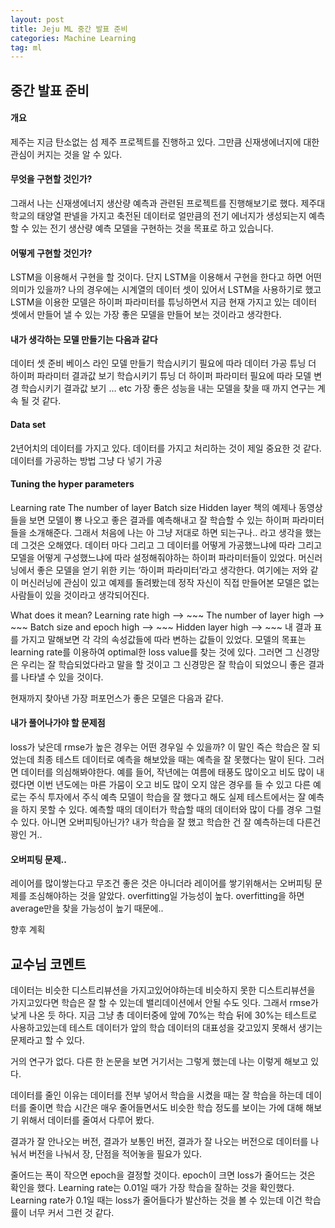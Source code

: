 ```yaml
---
layout: post
title: Jeju ML 중간 발표 준비
categories: Machine Learning
tag: ml
---
```


## 중간 발표 준비

#### 개요
제주는 지금 탄소없는 섬 제주 프로젝트를 진행하고 있다.
그만큼 신재생에너지에 대한 관심이 커지는 것을 알 수 있다.

#### 무엇을 구현할 것인가?
그래서 나는 신재생에너지 생산량 예측과 관련된 프로젝트를 진행해보기로 했다.
제주대학교의 태양열 판넬을 가지고 축전된 데이터로 얼만큼의 전기 에너지가 생성되는지 예측할 수 있는 전기 생산량 예측 모델을 구현하는 것을 목표로 하고 있습니다.

#### 어떻게 구현할 것인가?
LSTM을 이용해서 구현을 할 것이다.
단지 LSTM을 이용해서 구현을 한다고 하면 어떤의미가 있을까?
나의 경우에는 시계열의 데이터 셋이 있어서 LSTM을 사용하기로 했고
LSTM을 이용한 모델은 하이퍼 파라미터를 튜닝하면서 지금 현재 가지고 있는 데이터 셋에서 만들어 낼 수 있는 가장 좋은 모델을 만들어 보는 것이라고 생각한다.

#### 내가 생각하는 모델 만들기는 다음과 같다
데이터 셋 준비
베이스 라인 모델 만들기
학습시키기
필요에 따라 데이터 가공
튜닝 더 하이퍼 파라미터
결과값 보기
학습시키기
튜닝 더 하이퍼 파라미터
필요에 따라 모델 변경
학습시키기
결과값 보기 … etc 가장 좋은 성능을 내는 모델을 찾을 때 까지 연구는 계속 될 것 같다.

#### Data set
2년어치의 데이터를 가지고 있다.
데이터를 가지고 처리하는 것이 제일 중요한 것 같다.
데이터를 가공하는 방법
그냥 다 넣기
가공

#### Tuning the hyper parameters
Learning rate
The number of layer
Batch size
Hidden layer
책의 예제나 동영상들을 보면 모델이 뿅 나오고 좋은 결과를 예측해내고 잘 학습할 수 있는 하이퍼 파라미터들을 소개해준다. 그래서 처음에 나는 아 그냥 저대로 하면 되는구나.. 라고 생각을 했는데
그것은 오해였다.
데이터 마다 그리고 그 데이터를 어떻게 가공했느냐에 따라 그리고 모델을 어떻게 구성했느냐에 따라 설정해줘야하는 하이퍼 파라미터들이 있었다.
머신러닝에서 좋은 모델을 얻기 위한 키는 ‘하이퍼 파라미터’라고 생각한다.
여기에는 저와 같이 머신러닝에 관심이 있고 예제를 돌려봤는데 정작 자신이 직접 만들어본 모델은 없는 사람들이 있을 것이라고 생각되어진다.

What does it mean?
Learning rate high —> ~~~
The number of layer high —> ~~~
Batch size and epoch high —> ~~~
Hidden layer high —> ~~~
내 결과 표를 가지고 말해보면 각 각의 속성값들에 따라 변하는 값들이 있었다.
모델의 목표는 learning rate를 이용하여 optimal한 loss value를 찾는 것에 있다.
그러면 그 신경망은 우리는 잘 학습되었다라고 말을 할 것이고
그 신경망은 잘 학습이 되었으니 좋은 결과를 나타낼 수 있을 것이다.

현재까지 찾아낸 가장 퍼포먼스가 좋은 모델은 다음과 같다.


#### 내가 풀어나가야 할 문제점
loss가 낮은데 rmse가 높은 경우는 어떤 경우일 수 있을까?
이 말인 즉슨 학습은 잘 되었는데 최종 테스트 데이터로 예측을 해보았을 때는 예측을 잘 못했다는 말이 된다. 그러면 데이터를 의심해봐야한다. 예를 들어, 작년에는 여름에 태풍도 많이오고 비도 많이 내렸다면 이번 년도에는 마른 가뭄이 오고 비도 많이 오지 않은 경우를 들 수 있고 다른 예로는 주식 투자에서 주식 예측 모델이 학습을 잘 했다고 해도 실제 테스트에서는 잘 예측을 하지 못할 수 있다. 예측할 때의 데이터가 학습할 때의 데이터와 많이 다를 경우 그럴 수 있다.
아니면 오버피팅아닌가? 내가 학습을 잘 했고 학습한 건 잘 예측하는데 다른건 꽝인 거..

#### 오버피팅 문제..
레이어를 많이쌓는다고 무조건 좋은 것은 아니더라
레이어를 쌓기위해서는 오버피팅 문제를 조심해야하는 것을 알았다.
overfitting일 가능성이 높다.
overfitting을 하면 average만을 찾을 가능성이 높기 때문에..


향후 계획

## 교수님 코멘트

데이터는 비슷한 디스트리뷰션을 가지고있어야하는데
비슷하지 못한 디스트리뷰션을 가지고있다면 학습은 잘 할 수 있는데 밸리데이션에서 안될 수도 잇다.
그래서 rmse가 낮게 나온 듯 하다.
지금 그냥 총 데이터중에 앞에 70%는 학습 뒤에 30%는 테스트로 사용하고있는데 테스트 데이터가 앞의 학습 데이터의 대표성을 갖고있지 못해서 생기는 문제라고 할 수 있다.

거의 연구가 없다.
다른 한 논문을 보면 거기서는 그렇게 했는데
나는 이렇게 해보고 있다.

데이터를 줄인 이유는 데이터를 전부 넣어서 학습을 시켰을 때는 잘 학습을 하는데
데이터를 줄이면 학습 시간은 매우 줄어들면서도 비슷한 학습 정도를 보이는 가에 대해 해보기 위해서 데이터를 줄여서 다루어 봤다.

결과가 잘 안나오는 버전, 결과가 보통인 버전, 결과가 잘 나오는 버전으로 데이터를 나눠서
버전을 나눠서 장, 단점을 적어놓을 필요가 있다.

줄어드는 폭이 작으면 epoch을 결정할 것이다.
epoch이 크면 loss가 줄어드는 것은 확인을 했다.
Learning rate는 0.01일 때가 가장 학습을 잘하는 것을 확인했다.
Learning rate가 0.1일 때는 loss가 줄어들다가 발산하는 것을 볼 수 있는데 이건 학습률이 너무 커서 그런 것 같다.
